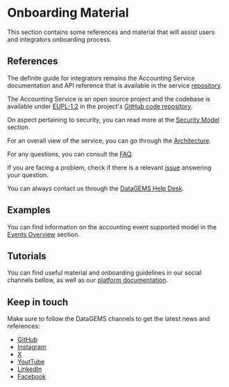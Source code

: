 # Onboarding Material

This section contains some references and material that will assist users and integrators onboarding process.

## References

The definite guide for integrators remains the Accounting Service documentation and API reference that is available in the service [repository](https://github.com/cite-sa/accounting-service).

The Accounting Service is an open source project and the codebase is available under [EUPL-1.2](https://github.com/cite-sa/accounting-service/blob/main/LICENSE) in the project's [GitHub code repository](https://github.com/cite-sa/accounting-service).

On aspect pertaining to security, you can read more at the [Security Model](security.md) section.

For an overall view of the service, you can go through the [Architecture](architecture.md).

For any questions, you can consult the [FAQ](faq.md).

If you are facing a problem, check if there is a relevant [issue](https://github.com/datagems-eosc/dg-accounting/issues) answering your question.

You can always contact us through the [DataGEMS Help Desk](https://datagems.eu/contact-us/).

## Examples

You can find information on the accounting event supported model in the [Events Overview](event-overview.md) section.

## Tutorials

You can find useful material and onboarding guidelines in our social channels bellow, as well as our [platform documentation](https://datagems-eosc.github.io/).

## Keep in touch

Make sure to follow the DataGEMS channels to get the latest news and references:

* [GitHub](https://github.com/datagems-eosc/)
* [Instagram](https://www.instagram.com/datagems_eosc)
* [X](https://x.com/datagems_eosc)
* [YoutTube](https://www.youtube.com/@DataGEMS-65n)
* [LinkedIn](https://www.linkedin.com/company/eosc-datagems)
* [Facebook](https://www.facebook.com/datagems.eosc/)
